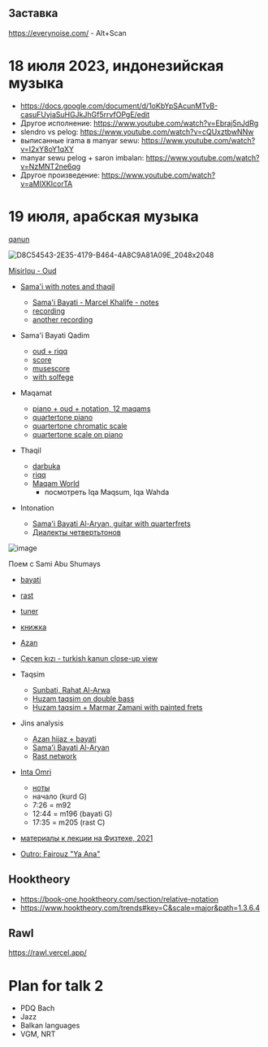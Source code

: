 Заставка
---

https://everynoise.com/ - Alt+Scan




18 июля 2023, индонезийская музыка
===
- https://docs.google.com/document/d/1oKbYpSAcunMTvB-casuFUyiaSuHGJkJhGf5rrvfOPgE/edit
- Другое исполнение: https://www.youtube.com/watch?v=Ebraj5nJdRg 
- slendro vs pelog: https://www.youtube.com/watch?v=cQUxztbwNNw 
- выписанные irama в manyar sewu: https://www.youtube.com/watch?v=I2xY8oY1qXY 
- manyar sewu pelog + saron imbalan: https://www.youtube.com/watch?v=NzMNT2ne6qg
- Другое произведение: https://www.youtube.com/watch?v=aMIXKIcorTA





19 июля, арабская музыка
===

[qanun](https://hmtrad.com/products/arabic-qanun-kanun-used)

![D8C54543-2E35-4179-B464-4A8C9A81A09E_2048x2048](https://github.com/vpavlenko/study-music/assets/1491908/de2ba56a-709c-4523-89f5-aa0c8533d4fd)

[Misirlou - Oud](https://www.youtube.com/watch?v=ymTnXVKnvPY)


- [Sama'i with notes and thaqil](https://www.youtube.com/@musicechafi/search?query=%D8%B3%D9%85%D8%A7%D8%B9%D9%8A)
  - [Sama'i Bayati - Marcel Khalife - notes](https://www.youtube.com/watch?v=8uj9SlMsFVI)
  - [recording](https://www.youtube.com/watch?v=qQFhCVQ_KfI)
  - [another recording](https://www.youtube.com/watch?v=Z6V6qrglA-0)

- Sama'i Bayati Qadim
  - [oud + riqq](https://www.youtube.com/watch?v=cMVhlhJ9gX8)
  - [score](https://www.arabicmusicalscores.com/wp-content/uploads/2018/06/SamaiiBayatQadim_IbrahimMasri_ArabicMusicalScores.pdf)
  - [musescore](https://musescore.com/user/36026841/scores/6471937)
  - [with solfege](https://www.youtube.com/watch?v=-8O7vtJjkjw)


- Maqamat
  - [piano + oud + notation, 12 maqams](https://www.youtube.com/watch?v=UbwsCHAZM9E)
  - [quartertone piano](https://sites.uniarts.fi/web/quartertonepiano/play-online)
  - [quartertone chromatic scale](https://www.youtube.com/watch?v=wlhsgm98zU4)
  - [quartertone scale on piano](https://www.youtube.com/watch?v=jZkeuwyG328)


- Thaqil
  - [darbuka](https://youtu.be/kNMTnR4Ed6U?t=24)
  - [riqq](https://www.youtube.com/watch?v=E-Nv_zyeJOM)
  - [Maqam World](https://www.maqamworld.com/en/iqaa/samai_thaqil.php)
    - посмотреть Iqa Maqsum, Iqa Wahda

- Intonation
  - [Sama'i Bayati Al-Aryan, guitar with quarterfrets](https://www.youtube.com/watch?v=af5ghQLnMgw)
  - [Диалекты четвертьтонов](https://youtu.be/YCVFkircZUg?t=58)

![image](https://github.com/vpavlenko/study-music/assets/1491908/c5e0984b-221c-439f-955a-7244a56665ef)


Поем с Sami Abu Shumays
  - [bayati](https://youtu.be/oNbFbxwepgQ?t=127)
  - [rast](https://youtu.be/xN7E1pc8Y2Y?t=82)
  - [tuner](https://www.onlinemictest.com/tuners/chromatic-tuner/)
  - [книжка](https://www.maqamworld.com/en/book.php)

- [Azan](https://www.youtube.com/@mosabalibrahim9753/videos)

- [Çeçen kızı - turkish kanun close-up view](https://www.youtube.com/watch?v=YIK1iDXC8TA)

- Taqsim
  - [Sunbati, Rahat Al-Arwa](https://www.youtube.com/watch?v=CvWT8zfZ0w0)
  - [Huzam taqsim on double bass](https://www.youtube.com/watch?v=TatBgc2cD9s)
  - [Huzam taqsim + Marmar Zamani with painted frets](https://www.youtube.com/watch?v=E0X12oadxCs)

- Jins analysis
  - [Azan hijaz + bayati](https://maqamlessons.com/analysis/adhanhijaz.html)
  - [Sama'i Bayati Al-Aryan](https://maqamlessons.com/analysis/samaibayati.html)
  - [Rast network](https://maqamlessons.com/analysis/rast.html)

- [Inta Omri](https://www.youtube.com/watch?v=e7wl1tm35bM)
  - [ноты](https://www.dropbox.com/scl/fi/cfm8ajyvhgg2mnku50uyw/inta_omri.pdf?rlkey=fzx7rsjiyr1x8wxh9rtsn1ds9&dl=0)
  - начало (kurd G)
  - 7:26 = m92
  - 12:44 = m196 (bayati G)
  - 17:35 = m205 (rast C)

- [материалы к лекции на Физтехе, 2021](https://telegra.ph/Lekciya-7-TIPM-MFTI-2021-Arabskaya-muzyka-makamat-07-19)

- [Outro: Fairouz "Ya Ana"](https://www.youtube.com/watch?v=AjIdXqNeaDk&t=30s)

Hooktheory
---

- https://book-one.hooktheory.com/section/relative-notation
- https://www.hooktheory.com/trends#key=C&scale=major&path=1.3.6.4


Rawl
---

https://rawl.vercel.app/



Plan for talk 2
===

- PDQ Bach
- Jazz
- Balkan languages
- VGM, NRT
